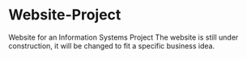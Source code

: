 # Website-Project
Website for an Information Systems Project
The website is still under construction, it will be changed to fit a specific business idea.
